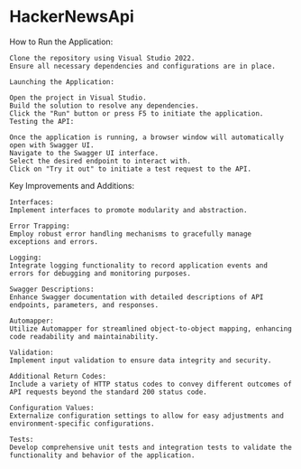 # HackerNewsApi
How to Run the Application:

    Clone the repository using Visual Studio 2022.
    Ensure all necessary dependencies and configurations are in place.
    
    Launching the Application:
    
    Open the project in Visual Studio.
    Build the solution to resolve any dependencies.
    Click the "Run" button or press F5 to initiate the application.
    Testing the API:
    
    Once the application is running, a browser window will automatically open with Swagger UI.
    Navigate to the Swagger UI interface.
    Select the desired endpoint to interact with.
    Click on "Try it out" to initiate a test request to the API.

Key Improvements and Additions:

    Interfaces:
    Implement interfaces to promote modularity and abstraction.
    
    Error Trapping:
    Employ robust error handling mechanisms to gracefully manage exceptions and errors.
    
    Logging:
    Integrate logging functionality to record application events and errors for debugging and monitoring purposes.
    
    Swagger Descriptions:
    Enhance Swagger documentation with detailed descriptions of API endpoints, parameters, and responses.
    
    Automapper:
    Utilize Automapper for streamlined object-to-object mapping, enhancing code readability and maintainability.
    
    Validation:
    Implement input validation to ensure data integrity and security.
    
    Additional Return Codes:
    Include a variety of HTTP status codes to convey different outcomes of API requests beyond the standard 200 status code.
    
    Configuration Values:
    Externalize configuration settings to allow for easy adjustments and environment-specific configurations.
    
    Tests:
    Develop comprehensive unit tests and integration tests to validate the functionality and behavior of the application.
